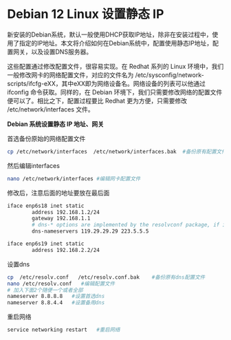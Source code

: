 # Debian 12 Linux 设置静态 IP

新安装的Debian系统，默认一般使用DHCP获取IP地址，除非在安装过程中，使用了指定的IP地址。本文将介绍如何在Debian系统中，配置使用静态IP地址，配置网关，以及设置DNS服务器。

这些配置通过修改配置文件，很容易实现。在 Redhat 系列的 Linux 环境中，我们一般修改网卡的网络配置文件，对应的文件名为 /etc/sysconfig/network-scripts/ifcfg-eXX，其中eXX即为网络设备名。网络设备的列表可以他通过 ifconfig 命令获取。同样的，在 Debian 环境下，我们只需要修改网络的配置文件便可以了。相比之下，配置过程要比 Redhat 更为方便，只需要修改 /etc/network/interfaces 文件。

**Debian 系统设置静态 IP 地址、网关**

首选备份原始的网络配置文件

```bash
cp /etc/network/interfaces  /etc/network/interfaces.bak  #备份原有配置文件
```

然后编辑interfaces

```bash
nano /etc/network/interfaces #编辑网卡配置文件
```

修改后，注意后面的地址要放在最后面

```bash
iface enp6s18 inet static
        address 192.168.1.2/24
        gateway 192.168.1.1
        # dns-* options are implemented by the resolvconf package, if installed
        dns-nameservers 119.29.29.29 223.5.5.5

iface enp6s19 inet static
        address 192.168.2.2/24
```

设置dns

```bash
cp  /etc/resolv.conf   /etc/resolv.conf.bak    #备份原有dns配置文件
nano /etc/resolv.conf   #编辑配置文件
# 加入下面2个随便一个或者全部
nameserver 8.8.8.8   #设置首选dns
nameserver 8.8.4.4   #设置备用dns
```

重启网络

```bash
service networking restart   #重启网络
```
